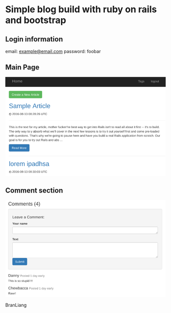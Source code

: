 # Simple blog build with ruby on rails and bootstrap

## Login information

email: example@email.com
password: foobar

## Main Page

![](https://github.com/BranLiang/jumbostart-blog/blob/master/Screenshot%20from%202016-08-15%2009-36-09.png)

## Comment section

![](https://github.com/BranLiang/jumbostart-blog/blob/master/Screenshot%20from%202016-08-15%2009-36-38.png)

BranLiang

